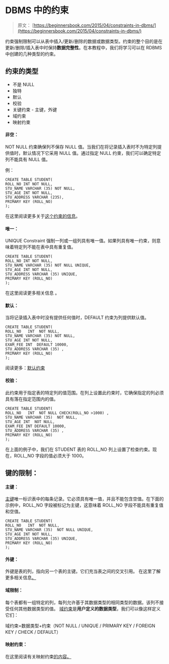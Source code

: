 # DBMS 中的约束

> 原文： [https://beginnersbook.com/2015/04/constraints-in-dbms/](https://beginnersbook.com/2015/04/constraints-in-dbms/)

约束强制限制可以从表中插入/更新/删除的数据或数据类型。约束的整个目的是在更新/删除/插入表中时保持**数据完整性**。在本教程中，我们将学习可以在 RDBMS 中创建的几种类型的约束。

## 约束的类型

*   不是 NULL
*   独特
*   默认
*   校验
*   关键约束 - 主键，外键
*   域约束
*   映射约束

#### 非空：

NOT NULL 约束确保列不保存 NULL 值。当我们在将记录插入表时不为特定列提供值时，默认情况下它采用 NULL 值。通过指定 NULL 约束，我们可以确定特定列不能具有 NULL 值。

例：

```
CREATE TABLE STUDENT(
ROLL_NO INT NOT NULL,
STU_NAME VARCHAR (35) NOT NULL,
STU_AGE INT NOT NULL,
STU_ADDRESS VARCHAR (235),
PRIMARY KEY (ROLL_NO)
);
```

在这里阅读更多关于[这个约束的信息](https://beginnersbook.com/2014/05/not-null-constraint-in-sql/ "NOT NULL Constraint in SQL")。

#### 唯一：

UNIQUE Con​​straint 强制一列或一组列具有唯一值。如果列具有唯一约束，则意味着特定列不能在表中具有重复值。

```
CREATE TABLE STUDENT(
ROLL_NO INT NOT NULL,
STU_NAME VARCHAR (35) NOT NULL UNIQUE,
STU_AGE INT NOT NULL,
STU_ADDRESS VARCHAR (35) UNIQUE,
PRIMARY KEY (ROLL_NO)
);
```

在这里阅读更多相关信息 [](https://beginnersbook.com/2014/05/unique-constraint-in-sql/ "UNIQUE Constraint in SQL") 。

#### 默认：

当将记录插入表中时没有提供任何值时，DEFAULT 约束为列提供默认值。

```
CREATE TABLE STUDENT(
ROLL_NO   INT  NOT NULL,
STU_NAME VARCHAR (35) NOT NULL,
STU_AGE INT NOT NULL,
EXAM_FEE INT  DEFAULT 10000,
STU_ADDRESS VARCHAR (35) ,
PRIMARY KEY (ROLL_NO)
);
```

阅读更多：[默认约束](https://beginnersbook.com/2014/05/default-constraint-in-sql/ "DEFAULT Constraint in SQL")

#### 校验：

此约束用于指定表的特定列的值范围。在列上设置此约束时，它确保指定的列必须具有落在指定范围内的值。

```
CREATE TABLE STUDENT(
ROLL_NO   INT  NOT NULL CHECK(ROLL_NO >1000) ,
STU_NAME VARCHAR (35)  NOT NULL,
STU_AGE INT  NOT NULL,
EXAM_FEE INT DEFAULT 10000,
STU_ADDRESS VARCHAR (35) ,
PRIMARY KEY (ROLL_NO)
);
```

在上面的例子中，我们在 STUDENT 表的 ROLL_NO 列上设置了检查约束。现在，ROLL_NO 字段的值必须大于 1000。

## 键的限制：

#### 主键：

[主键](https://beginnersbook.com/2015/04/primary-key-in-dbms/ "Primary key in DBMS")唯一标识表中的每条记录。它必须具有唯一值，并且不能包含空值。在下面的示例中，ROLL_NO 字段被标记为主键，这意味着 ROLL_NO 字段不能具有重复值和空值。

```
CREATE TABLE STUDENT(
ROLL_NO   INT  NOT NULL,
STU_NAME VARCHAR (35)  NOT NULL UNIQUE,
STU_AGE INT NOT NULL,
STU_ADDRESS VARCHAR (35) UNIQUE,
PRIMARY KEY (ROLL_NO)
);
```

#### 外键：

外键是表的列，指向另一个表的主键。它们充当表之间的交叉引用。
在这里了解更多相关信息[。](https://beginnersbook.com/2015/04/foreign-key-in-dbms/ "Foreign key in DBMS")

#### 域限制：

每个表都有一组特定的列，每列允许基于其数据类型的相同类型的数据。该列不接受任何其他数据类型的值。
[域约束](https://beginnersbook.com/2015/04/domain-constraints-in-dbms/ "Domain constraints in DBMS")是**用户定义的数据类型**，我们可以像这样定义它们：

域约束=数据类型+约束（NOT NULL / UNIQUE / PRIMARY KEY / FOREIGN KEY / CHECK / DEFAULT）

#### 映射约束：

在这里阅读有关映射约束[的内容。](https://beginnersbook.com/2015/04/mapping-constraints-in-dbms/)